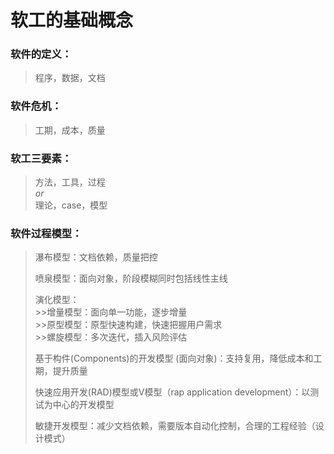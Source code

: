 # 软工的基础概念

### 软件的**定义**：
>程序，数据，文档  

### 软件**危机**：  
>工期，成本，质量  

### 软工**三要素**：
>方法，工具，过程  
>*or*  
>理论，case，模型

### 软件**过程模型**：

>瀑布模型：文档依赖，质量把控
>
>喷泉模型：面向对象，阶段模糊同时包括线性主线
>
>演化模型：  
	>>增量模型：面向单一功能，逐步增量  
	>>原型模型：原型快速构建，快速把握用户需求  
	>>螺旋模型：多次迭代，插入风险评估  
>
>基于构件(Components)的开发模型 (面向对象)：支持复用，降低成本和工期，提升质量
>
>快速应用开发(RAD)模型或V模型（rap application development）：以测试为中心的开发模型
>
>敏捷开发模型：减少文档依赖，需要版本自动化控制，合理的工程经验（设计模式）
